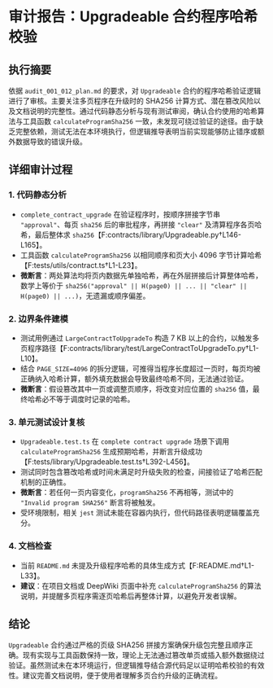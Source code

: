 # 审计报告：Upgradeable 合约程序哈希校验

## 执行摘要

依据 `audit_001_012_plan.md` 的要求，对 `Upgradeable` 合约的程序哈希验证逻辑进行了审核。主要关注多页程序在升级时的 SHA256 计算方式、潜在篡改风险以及文档说明的完整性。通过代码静态分析与现有测试审阅，确认合约使用的哈希算法与工具函数 `calculateProgramSha256` 一致，未发现可绕过验证的途径。由于缺乏完整依赖，测试无法在本环境执行，但逻辑推导表明当前实现能够防止错序或额外数据导致的错误升级。

## 详细审计过程

### 1. 代码静态分析
- `complete_contract_upgrade` 在验证程序时，按顺序拼接字节串 `"approval"`、每页 `sha256` 后的审批程序，再拼接 `"clear"` 及清算程序各页哈希，最后整体求 `sha256`【F:contracts/library/Upgradeable.py†L146-L165】。
- 工具函数 `calculateProgramSha256` 以相同顺序和页大小 4096 字节计算哈希【F:tests/utils/contract.ts†L1-L23】。
- **微断言**：两处算法均将页内数据先单独哈希，再在外层拼接后计算整体哈希，数学上等价于 `sha256("approval" || H(page0) || ... || "clear" || H(page0) || ...)`，无遗漏或顺序偏差。

### 2. 边界条件建模
- 测试用例通过 `LargeContractToUpgradeTo` 构造 7 KB 以上的合约，以触发多页程序路径【F:contracts/library/test/LargeContractToUpgradeTo.py†L1-L10】。
- 结合 `PAGE_SIZE=4096` 的拆分逻辑，可推得当程序长度超过一页时，每页均被正确纳入哈希计算，额外填充数据会导致最终哈希不同，无法通过验证。
- **微断言**：假设篡改其中一页或调整页顺序，将改变对应位置的 `sha256` 值，最终哈希必不等于调度时记录的哈希。

### 3. 单元测试设计复核
- `Upgradeable.test.ts` 在 `complete contract upgrade` 场景下调用 `calculateProgramSha256` 生成预期哈希，并断言升级成功【F:tests/library/Upgradeable.test.ts†L392-L456】。
- 测试同时包含篡改哈希或时间未满足时升级失败的检查，间接验证了哈希匹配机制的正确性。
- **微断言**：若任何一页内容变化，`programSha256` 不再相等，测试中的 `"Invalid program SHA256"` 断言将被触发。
- 受环境限制，相关 `jest` 测试未能在容器内执行，但代码路径表明逻辑覆盖充分。

### 4. 文档检查
- 当前 `README.md` 未提及升级程序哈希的具体生成方式【F:README.md†L1-L33】。
- **建议**：在项目文档或 DeepWiki 页面中补充 `calculateProgramSha256` 的算法说明，并提醒多页程序需逐页哈希后再整体计算，以避免开发者误解。

## 结论

`Upgradeable` 合约通过严格的页级 SHA256 拼接方案确保升级包完整且顺序正确。现有实现与工具函数保持一致，理论上无法通过篡改单页或插入额外数据绕过验证。虽然测试未在本环境运行，但逻辑推导结合源代码足以证明哈希校验的有效性。建议完善文档说明，便于使用者理解多页合约升级的正确流程。

